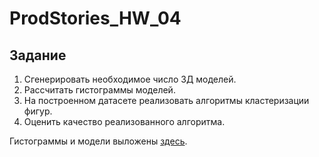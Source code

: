 # ProdStories_HW_04

## Задание
1. Сгенерировать необходимое число 3Д моделей.
2. Рассчитать гистограммы моделей. 
3. На построенном датасете реализовать алгоритмы кластеризации фигур.
4. Оценить качество реализованного алгоритма.

Гистограммы и модели выложены [здесь](https://disk.yandex.ru/d/go4J7bK-8a3AQA).
